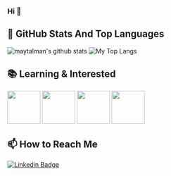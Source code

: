### Hi 👋


## 📌 GitHub Stats And Top Languages

<p float="center">
  <img  src="https://github-readme-stats.vercel.app/api?username=maytalman&show_icons=true&count_private=true&hide=contribs,issues" alt="maytalman's github stats" />
  <img  src="https://github-readme-stats.vercel.app/api/top-langs/?username=maytalman&layout=compact&hide=html,css" alt="My Top Langs" />
</p>


## 📚 Learning & Interested

<code><img height="75" src="https://image.flaticon.com/icons/svg/917/917316.svg"></code>
<code><img height="75" src="https://www.google.com/url?sa=i&url=https%3A%2F%2Fdesignnavigator.daimler.com%2FDaimler_Pictogram_Artificial_intelligence%3Flang%3Den&psig=AOvVaw1sBFH1--UF5Mp9NV3kzppr&ust=1648383358432000&source=images&cd=vfe&ved=0CAsQjRxqFwoTCKim0ubg4_YCFQAAAAAdAAAAABAJ"></code>
<code><img height="75" src="https://www.vectorlogo.zone/logos/swift/swift-ar21.svg"></code>
<code><img height="75" src="https://image.flaticon.com/icons/svg/3288/3288086.svg"></code>

## 📫 How to Reach Me


[![Linkedin Badge](https://img.shields.io/badge/maytalman-follow%20on%20linkedin-blue?style=for-the-badge&logo=linkedin)](https://www.linkedin.com/in/ebru-maytalman-0699481b0/)

<!--
**UtkuGlsvn/UtkuGlsvn** is a ✨ _special_ ✨ repository because its `README.md` (this file) appears on your GitHub profile.

Here are some ideas to get you started:

- 🔭 I’m currently working on ...
- 🌱 I’m currently learning ...
- 👯 I’m looking to collaborate on ...
- 🤔 I’m looking for help with ...
- 💬 Ask me about ...
- 📫 How to reach me: ...
- 😄 Pronouns: ...
- ⚡ Fun fact: ...
-->
